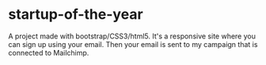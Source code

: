 # startup-of-the-year
A project made with bootstrap/CSS3/html5. It's a responsive site where you can sign up using your email. Then your email is sent to my campaign that is connected to Mailchimp.
